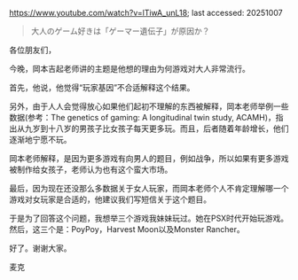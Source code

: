 https://www.youtube.com/watch?v=lTiwA_unL18; last accessed: 20251007

> 大人のゲーム好きは「ゲーマー遺伝子」が原因か？ 

各位朋友们，

今晚，岡本吉起老师讲的主题是他想的理由为何游戏对大人非常流行。

首先，他说，他觉得“玩家基因”不合适解释这个结果。

另外，由于人人会觉得放心如果他们起初不理解的东西被解释，岡本老师举例一些数据(参考：The genetics of gaming: A longitudinal twin study, ACAMH)，指出从九岁到十八岁的男孩子比女孩子每天更多玩。而且，后者随着年龄增长，他们逐渐地宁愿不玩。

岡本老师解释，是因为更多游戏有向男人的题目，例如战争，所以如果有更多游戏被制作给女孩子，老师认为也有这个蛮大市场。

最后，因为现在还没那么多数据关于女人玩家，而岡本老师个人不肯定理解哪一个游戏对女玩家是合适的，他建议我们写短信关于这个题目。

于是为了回答这个问题，我想举三个游戏我妹妹玩过。她在PSX时代开始玩游戏。然后，这三个是：PoyPoy，Harvest Moon以及Monster Rancher。

好了。谢谢大家。

麦克
